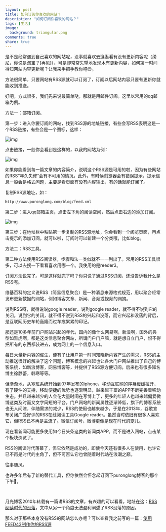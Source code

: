 ```yaml
---
layout: post
title: 如何订阅你喜欢的网站？
description: "如何订阅你喜欢的网站？"
tags: [生活]
image:
  background: triangular.png
comments: true
share: true
---
```


是不是经常遇到自己喜欢的网站呢，没事就喜欢去逛逛看有没有更新内容呢（纳尼，你说是淘宝？[再见]），可是却常常失望地发现木有更新内容，如何第一时间得知网站内容更新呢？让我来手把手教你吧😊。

<!-- more -->

方法很简单，只要网站有RSS源就可以订阅了，订阅以后网站内容只要有更新你就能收到推送。

好吧，方式很多，我们先来说最简单哒，那就是用邮件订阅。这里以常用的qq邮箱为例。

方法一：邮箱订阅。

第一步：进入你要订阅的网站，找到RSS源的地址链接，有些会写RSS表明这是一个RSS链接，有些会是一个图标，这样：

![img]({{site.url}}images/article/2016-9-2/1.png)

点击链接，一般你会看到是这样的，以我的网站为例：

![img]({{site.url}}images/article/2016-9-2/2.png)

如果你能看到每一篇文章的内容简介，说明这个RSS源是可用的啦，因为有些网站的RSS“年久失修”会有不可用的情况，此外，有时候浏览器会有错误提示，提示信息一般会是格式问题，主要是看页面有没有内容输出，有的话就能订阅了。

复制RSS源地址，如：

```html
http://www.puronglong.com/blog/feed.xml
```

第二步：进入qq邮箱主页，点击左下角的阅读空间，然后点击右边的添加订阅。

![img]({{site.url}}images/article/2016-9-2/3.png)

第三步：在地址栏中粘贴第一步复制的RSS源地址，你会看到一个阅览页面，再点击提示的添加订阅，就可以啦，订阅时可以新建一个分类哦，比如blog。

方法二：RSS工具。

第二种方法使用RSS阅读器，步骤和法一类似就不一一列出了。常用的RSS工具很多，可以去搜一下看看喜欢用哪一个。我使用的是reeder3。

订阅方法说完了。可是这样就完了吗？你只说了通过RSS订阅，还没告诉我什么是RSS呢。

维基百科的定义说RSS（简易信息聚合）是一种消息来源格式规范，用以聚合经常发布更新数据的网站，例如博客文章、新闻、音频或视频的网摘。

说到RSS呀，就得说说google reader，说到google reader，就不得不说到它的关闭，说到它的关闭，就不得不说到RSS的兴起和没落，而它兴起和没落的背后，是互联网历史车轮轰隆而过车痕累累的印记。

那还是10多年前门户网站兴起的年代，国内的像什么网易啊，新浪啊，国外的典型如雅虎啊，都是这类信息聚合网站，所谓门户门户嘛，就是想自立门户，恨不得把所有的东西都装进去，成为网上的一个信息入口。

每日大量新内容的催生，便有了让用户第一时间知晓新内容产生的需求，RSS的主动推送很好的解决了这个问题，博客概念的兴起也让各大门户网站推出了自己的博客系统，如新浪博客，网易博客等，并提供了RSS源方便订阅。后来也有很多知名博主徐静蕾，韩寒等等。

但渐渐地，从塞班系统开始到07年发布的iphone，移动互联网的序幕缓缓拉开，有了硬件的支持，移动便捷的优势也逐渐明显，越来越丰富的APP不断完善着移动生态。并且越来越少的人会花大量时间在写博上了，更多的年轻人也越来越偏爱微博这类及时而又文字简短的平台。门户网站的新闻属性逐渐降低，旗下的博客系统也无人问津，伴随需求的减少，RSS的使用也越来越少，于是在2013年，谷歌宣布关闭广受好评的RSS在线阅读工具Google reader。虽然当时依旧有很多人喜欢它，但RSS已不再是主流了。微信订阅号，微博更像是现在时代的宠儿。

现在看新闻可能更多使用如今日头条这类的新闻类APP，而不是进入网站，点击某个板块浏览了。

RSS的阅读时代落幕了，但它依然是成功的，即使今天还有很多人在使用，也许它已不再是时代的主角了，但不可否认它也曾随着时代站在浪潮之巅。

往事随风。

也许多年后有了新的替代工具，但你依然会怀念起订阅下puronglong博客的那个下午🙂。 

<br  />

月光博客2010年转载有一篇讲RSS的文章，有兴趣的可以看看，地址在这：[RSS阅读时代的没落](http://www.williamlong.info/archives/2381.html)，文中从另一个角度无法盈利阐述了RSS没落的原因。

那么对于那些本身没有RSS的网站怎么办呢？可以查看我之前写的一篇：[使用FEED43制作你的RSS源]({{site.url}}2016/05/21/make-rss.html)